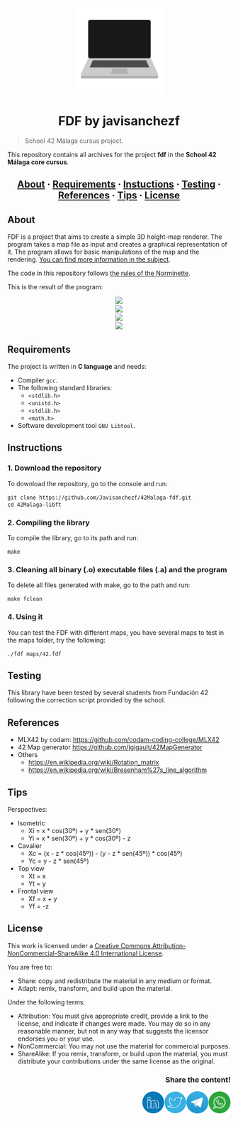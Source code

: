 <div id="header" align = center>
  <img src="https://github.com/Javisanchezf/media/blob/main/pc-gif.webp" width="200"/>
</div>

<h1 align = center>FDF by javisanchezf</h1>

> School 42 Málaga cursus project.

This repository contains all archives for the project __fdf__ in the __School 42 Málaga core cursus__.

<h2 align = center>
	<a href="#about">About</a>
	<span> · </span>
	<a href="#requirements">Requirements</a>
	<span> · </span>
	<a href="#instructions">Instuctions</a>
	<span> · </span>
	<a href="#testing">Testing</a>
	<span> · </span>
	<a href="#references">References</a>
	<span> · </span>
	<a href="#tips">Tips</a>
	<span> · </span>
	<a href="#license">License</a>
</h2>

## About

FDF is a project that aims to create a simple 3D height-map renderer. The program takes a map file as input and creates a graphical representation of it. The program allows for basic manipulations of the map and the rendering. [You can find more information in the subject](https://github.com/Javisanchezf/42Malaga-pdfs/blob/main/fdf_subject.pdf).

The code in this repository follows [the rules of the Norminette](https://github.com/Javisanchezf/42Malaga-pdfs/blob/master/norme.pdf).

This is the result of the program:

<div id="header" align = center>
  <img src="https://github.com/Javisanchezf/42Malaga-fdf/images/earth1fdf.png" width="200"/>
</div>
<div id="header" align = center>
  <img src="https://github.com/Javisanchezf/42Malaga-fdf/images/earth2fdf.png" width="200"/>
</div>
<div id="header" align = center>
  <img src="https://github.com/Javisanchezf/42Malaga-fdf/images/juliafdf.png" width="200"/>
</div>
<div id="header" align = center>
  <img src="https://github.com/Javisanchezf/42Malaga-fdf/images/t2fdf.png" width="200"/>
</div>

## Requirements
The project is written in __C language__ and needs:
- Compiler `gcc`.
-  The following  standard libraries:
	- `<stdlib.h>`
	- `<unistd.h>`
	- `<stdlib.h>`
	- `<math.h>`
- Software development tool `GNU Libtool`.

## Instructions

### 1. Download the repository

To download the repository, go to the console and run:
```
git clone https://github.com/Javisanchezf/42Malaga-fdf.git
cd 42Malaga-libft
```

### 2. Compiling the library

To compile the library, go to its path and run:

```
make
```

### 3. Cleaning all binary (.o) executable files (.a) and the program

To delete all files generated with make, go to the path and run:
```
make fclean
```

### 4. Using it


You can test the FDF with different maps, you have several maps to test in the maps folder, try the following:
```
./fdf maps/42.fdf
```

## Testing
This library have been tested by several students from Fundación 42 following the correction script provided by the school.

## References
- MLX42	by codam: https://github.com/codam-coding-college/MLX42
- 42 Map generator https://github.com/jgigault/42MapGenerator
- Others
	- https://en.wikipedia.org/wiki/Rotation_matrix
	- https://en.wikipedia.org/wiki/Bresenham%27s_line_algorithm
## Tips
Perspectives:
- Isometric
	- Xi =  x * cos(30º) + y * sen(30º)
	- Yi =  x * sen(30º) + y * cos(30º) - z
- Cavalier
	- Xc = (x - z * cos(45º)) - (y - z * sen(45º)) * cos(45º)
	- Yc = y - z * sen(45º)
- Top view
	- Xt = x
	- Yt = y
- Frontal view
	- Xf = x + y
	- Yf = -z


## License
This work is licensed under a [Creative Commons Attribution-NonCommercial-ShareAlike 4.0 International License](http://creativecommons.org/licenses/by-nc-sa/4.0/).

You are free to:
* Share: copy and redistribute the material in any medium or format.
* Adapt: remix, transform, and build upon the material.

Under the following terms:
* Attribution: You must give appropriate credit, provide a link to the license, and indicate if changes were made. You may do so in any reasonable manner, but not in any way that suggests the licensor endorses you or your use.
* NonCommercial: You may not use the material for commercial purposes.
* ShareAlike: If you remix, transform, or build upon the material, you must distribute your contributions under the same license as the original.

<h3 align = right>Share the content!</h3>

[<img src="https://github.com/Javisanchezf/media/blob/main/whatsapp-icon.png" width="50" height="50" align = right></img>](https://api.whatsapp.com/send?text=Hey!%20Check%20out%20this%20cool%20repository%20I%20found%20on%20Github.%20%0ahttps://github.com/Javisanchezf/42Malaga-Libft)
[<img src="https://github.com/Javisanchezf/media/blob/main/telegram-icon.webp" width="50" height="50" align = right></img>](https://t.me/share/url?url=https://github.com/javisanchezf/42Malaga-Libft&text=Hey!%20Check%20out%20this%20cool%20repository%20I%20found%20on%20Github.)
[<img src="https://github.com/Javisanchezf/media/blob/main/twitter-icon.png" width="50" height="50" align = right></img>](https://twitter.com/intent/tweet?url=https://github.com/Javisanchezf/42Malaga-Libft&text=Hey!%20Check%20out%20this%20cool%20repository%20I%20found%20on%20Github)
[<img src="https://github.com/Javisanchezf/media/blob/main/linkedin-icon.png" width="50" height="50" align = right></img>](https://www.linkedin.com/sharing/share-offsite/?url=https://github.com/javisanchezf/42Malaga-Libft)
